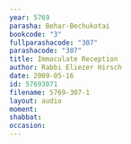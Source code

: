 ```yaml
---
year: 5769
parasha: Behar-Bechukotai
bookcode: "3"
fullparashacode: "307"
parashacode: "307"
title: Immaculate Reception
author: Rabbi Eliezer Hirsch
date: 2009-05-16
id: 57693071
filename: 5769-307-1
layout: audio
moment: 
shabbat: 
occasion: 
---
```

